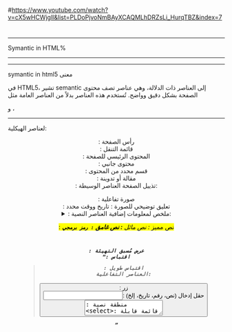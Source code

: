 #https://www.youtube.com/watch?v=cX5wHCWjglI&list=PLDoPjvoNmBAyXCAQMLhDRZsLi_HurqTBZ&index=7
#

*****************************************************************************************************************************************
Symantic in HTML%
*************************************************************************************************************************************
------------------------------------------------------------------------------
symantic in html5 معنى

في HTML5، تشير semantic إلى العناصر ذات الدلالة، وهي عناصر تصف محتوى الصفحة بشكل دقيق وواضح. تُستخدم هذه العناصر بدلاً من العناصر العامة مثل <div> و <span>، 


--------------------------------------------------------------------------------------------------------
لعناصر الهيكلية:

<header>: رأس الصفحة
<nav>: قائمة التنقل
<main>: المحتوى الرئيسي للصفحة
<aside>: محتوى جانبي
<section>: قسم محدد من المحتوى
<article>: مقالة أو تدوينة
<footer>: تذييل الصفحة
العناصر الوسيطة:

<figure>: صورة تفاعلية
<figcaption>: تعليق توضيحي للصورة
<time>: تاريخ ووقت محدد
<details>: معلومات إضافية قابلة للتوسيع
<summary>: ملخص لمعلومات إضافية
العناصر النصية:

<mark>: نص مميز
<em>: نص مائل
<strong>: نص غامق
<code>: رمز برمجي
<pre>: عرض مُسبق التهيئة
<q>: اقتباس
<blockquote>: اقتباس طويل
العناصر التفاعلية:

<button>: زر
<input>: حقل إدخال (نص، رقم، تاريخ، إلخ)
<textarea>: منطقة نصية
<select>: قائمة قابلة للاختيار
<datalist>: قائمة اقتراحات
العناصر الخاصة بالوسائط:

<audio>: ملف صوتي
<video>: ملف فيديو
<img>: صورة
<source>: مصدر ملف وسائط (مثل ملف صوتي أو فيديو)
<track>: مسار ترجمة
  ----------------------------------------------------------------------------------------------------------------------------------------
********************************************************************************************************************************
valid in html5 but not in html4
  *****************************************************************************************************************************
`"
  spaces
  <img> withoutSelfClosing
  <p> par1    
  <p>par2
  without any "" 
  <img
  class           =image
  src             =cat.jpg
  alt             =ca
  
  
  >
الكتاتبة بكابيتال او سمول والتخليط بيناتهم ----- المسافات ---- ماتسكر التاغ ----- نبدا تاغ وترجع تبدا تاغ --- الكوتيشنز
  
  




  **************************************************************************************
Migrate From Html4 to Html 5
  ********************************************************************************
في البرمجة، مصطلح "migrate" يشير عمومًا إلى عملية نقل التطبيقات أو الأنظمة من بيئة معينة إلى أخرى، 

********************************************
 HTML4
************************************
<!DOCTYPE HTML PUBLIC "-//W3C//DTD HTML 4.01//EN" "http://www.w3.org/TR/html4/strict.dtd">
<html>
<head>
  <title>مثال HTML 4</title>
</head>
<body>
  <div align="center">
    <h1>مرحبا بالعالم!</h1>
    <p>هذا مثال بسيط لصفحة HTML 4.</p>
  </div>
</body>
</html>


************************************
html5
************************************************
<!DOCTYPE html>
<html lang="ar">
<head>
  <meta charset="UTF-8">
  <meta name="viewport" content="width=device-width, initial-scale=1.0">
  <title>مثال HTML5</title>
</head>
<body>
  <header>
    <h1 style="text-align: center;">مرحبا بالعالم!</h1>
  </header>
  
  <main>
    <p style="text-align: center;">هذا مثال بسيط لصفحة HTML5.</p>
  </main>

  <footer>
    <p style="text-align: center;">&copy; 2024. جميع الحقوق محفوظة.</p>
  </footer>
</body>
</html>

  ********************************************************************************************************************************
  **********************************************************************************************************************************
                               SUPPORT   HTML5
  ***********************************************************************************************************************************
  ***********************************************************************************************************************************
  االمتصفحات القديمة لاتدعم HTML 5 وتكتب التاغات على شكل INLINE BLOCK  
<section>
  
<article style={background-color:red}>
  ggs
  <article>
  <section/>

  هذا لا يعمل في المتصفحات القديمة ابداً

  output
  *************************************
  ggs      -element End
يعني بلونلك فقط مساحة الكتابة 
  طيب عشان تعرف هاض الحكي ويصير اليمنت جقيقي
  <header>
<script>
document.createElement("section");
  document.createElement("article")
</script>
  </header>
في هذه الحاالة لن سيكون على سطر واحد 
لذلك ننشء له display:flex داخل ال style.css

  ----------------------------------------------------------------------------------------------------------------------------------
  
